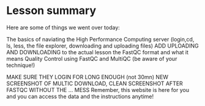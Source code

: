 # Lesson summary

Here are some of things we went over today:

 The basics of naviating the High Performance Computing server (login,cd, ls, less, the file explorer, downloading and uploading files) ADD UPLOADING AND DOWNLOADING to the actual lesson
  the FastQC format and what it means
  Quality Control using FastQC and MultiQC (be aware of your technique!)
  
MAKE SURE THEY LOGIN FOR LONG ENOUGH (not 30mn) NEW SCREENSHOT OF MULTIC DOWNLOAD, 
CLEAN SCREENSHOT AFTER FASTQC WITHOUT THE ... MESS
Remember, this website is here for you and you can access the data and the instructions anytime!
